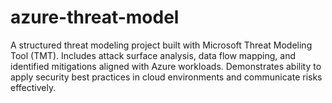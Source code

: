 # azure-threat-model
A structured threat modeling project built with Microsoft Threat Modeling Tool (TMT). Includes attack surface analysis, data flow mapping, and identified mitigations aligned with Azure workloads. Demonstrates ability to apply security best practices in cloud environments and communicate risks effectively.
